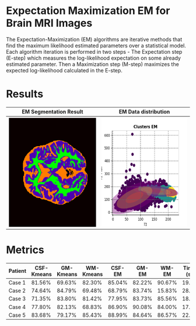 # Expectation Maximization EM for Brain MRI Images #

The Expectation-Maximization (EM) algorithms are iterative methods that find the maximum likelihood estimated parameters over a statistical model. Each algorithm iteration is performed in two steps - The Expectation step (E-step) which measures the log-likelihood expectation on some already estimated parameter. Then a Maximization step (M-step) maximizes the expected log-likelihood calculated in the E-step.

# Results #

EM Segmentation Result     |  EM Data distribution  
:-------------------------:|:-------------------------:
<img src="./Segmented.png" width="300" height="300" />|  <img src="./distribution_em5.png" width="300" height="300" />


# Metrics #


| Patient        | CSF-Kmeans         |    GM-Kmeans    |    WM-Kmeans    |    CSF-EM    |    GM-EM     |    WM-EM     | Time   (s)  | Iterations |
|----------------|--------------------|-----------------|-----------------|--------------|--------------|--------------|-------------|------------|
| Case 1         |       81.56%       | 69.63%          | 82.30%          |    85.04%    |    82.22%    |    90.67%    |    19.71    |    44      |
|    Case   2    |       74.64%       | 84.79%          | 69.48%          |    68.79%    |    83.74%    |    15.83%    |    28.73    |    59      |
|    Case   3    |       71.35%       | 83.80%          | 81.42%          |    77.95%    |    83.73%    |    85.56%    |    18.83    |    41      |
|    Case   4    |       77.80%       | 82.13%          | 68.83%          |    86.90%    |    90.08%    |    84.00%    |    17.67    |    40      |
|    Case   5    |       83.68%       | 79.17%          | 85.43%          |    88.99%    |    84.64%    |    86.57%    |    22.58    |    47      |
